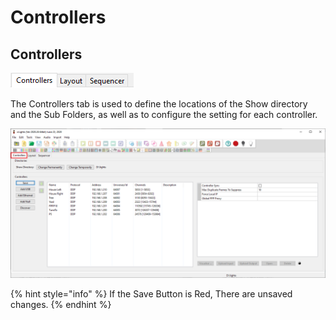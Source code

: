 # Controllers

## **Controllers**

![](<../../.gitbook/assets/image (82).png>)

The Controllers tab is used to define the locations of the Show directory and the Sub Folders, as well as to configure the setting for each controller.

![](<../../.gitbook/assets/image (401).png>)

{% hint style="info" %}
If the Save Button is Red, There are unsaved changes.
{% endhint %}
